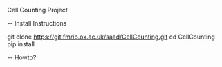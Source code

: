 Cell Counting Project

-- Install Instructions

git clone https://git.fmrib.ox.ac.uk/saad/CellCounting.git
cd CellCounting
pip install .


-- Howto?





